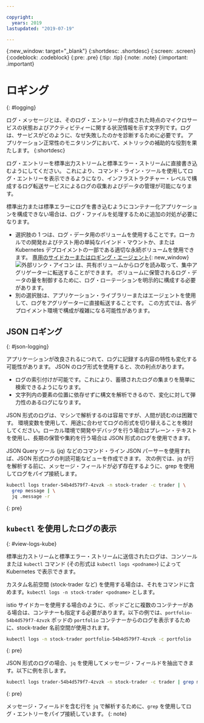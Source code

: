```yaml
---

copyright:
  years: 2019
lastupdated: "2019-07-19"

---
```


{:new_window: target="_blank"}
{:shortdesc: .shortdesc}
{:screen: .screen}
{:codeblock: .codeblock}
{:pre: .pre}
{:tip: .tip}
{:note: .note}
{:important: .important}

# ロギング
{: #logging}

ログ・メッセージとは、そのログ・エントリーが作成された時点のマイクロサービスの状態およびアクティビティーに関する状況情報を示す文字列です。ログは、サービスがどのように、なぜ失敗したのかを診断するために必要です。 アプリケーション正常性のモニタリングにおいて、メトリックの補助的な役割を果たします。
{:shortdesc}

ログ・エントリーを標準出力ストリームと標準エラー・ストリームに直接書き込むようにしてください。 これにより、コマンド・ライン・ツールを使用してログ・エントリーを表示できるようになり、インフラストラクチャー・レベルで構成するログ転送サービスによるログの収集およびデータの管理が可能になります。

標準出力または標準エラーにログを書き込むようにコンテナー化アプリケーションを構成できない場合は、ログ・ファイルを処理するために追加の対処が必要になります。

* 選択肢の 1 つは、ログ・データ用のボリュームを使用することです。ローカルでの開発およびテスト用の単純なバインド・マウントか、または Kubernetes デプロイメントの一部である適切な永続ボリュームを使用できます。 [専用のサイドカーまたはロギング・エージェント](https://kubernetes.io/docs/concepts/cluster-administration/logging/#sidecar-container-with-a-logging-agent){: new_window} ![外部リンク・アイコン](../icons/launch-glyph.svg "外部リンク・アイコン") は、共有ボリュームからログを読み取って、集中アグリゲーターに転送することができます。 ボリュームに保管されるログ・データの量を制御するために、ログ・ローテーションを明示的に構成する必要があります。
* 別の選択肢は、アプリケーション・ライブラリーまたはエージェントを使用して、ログをアグリゲーターに直接転送することです。 この方式では、各デプロイメント環境で構成が複雑になる可能性があります。

## JSON ロギング
{: #json-logging}

アプリケーションが改良されるにつれて、ログに記録する内容の特性も変化する可能性があります。 JSON のログ形式を使用すると、次の利点があります。

* ログの索引付けが可能です。これにより、蓄積されたログの集まりを簡単に検索できるようになります。
* 文字列内の要素の位置に依存せずに構文を解析できるので、変化に対して弾力性のあるログになります。

JSON 形式のログは、マシンで解析するのは容易ですが、人間が読むのは困難です。 環境変数を使用して、用途に合わせてログの形式を切り替えることを検討してください。ローカル環境で開発やデバッグを行う場合はプレーン・テキストを使用し、長期の保管や集約を行う場合は JSON 形式のログを使用できます。

JSON Query ツール (jq) などのコマンド・ライン JSON パーサーを使用すれば、JSON 形式ログの判読可能なビューを作成できます。 次の例では、jq が行を解析する前に、メッセージ・フィールドが必ず存在するように、grep を使用してログをパイプ接続します。

```bash
kubectl logs trader-54b4d579f7-4zvzk -n stock-trader -c trader | \
  grep message | \
  jq .message -r
```
{: pre}

## `kubectl` を使用したログの表示
{: #view-logs-kube}

標準出力ストリームと標準エラー・ストリームに送信されたログは、コンソールまたは `kubectl` コマンド (その形式は `kubectl logs <podname>`) によって Kubernetes で表示できます。

カスタム名前空間 (stock-trader など) を使用する場合は、それをコマンドに含めます。`kubectl logs -n stock-trader <podname>` とします。

istio サイドカーを使用する場合のように、ポッドごとに複数のコンテナーがある場合は、コンテナーも指定する必要があります。以下の例では、`portfolio-54b4d579f7-4zvzk` ポッドの `portfolio` コンテナーからのログを表示するために、stock-trader 名前空間が使用されます。

```bash
kubectl logs -n stock-trader portfolio-54b4d579f7-4zvzk -c portfolio
```
{: pre}

JSON 形式のログの場合、`jq` を使用してメッセージ・フィールドを抽出できます。以下に例を示します。

```bash
kubectl logs trader-54b4d579f7-4zvzk -n stock-trader -c trader | grep message | jq .message -r
```
{: pre}

メッセージ・フィールドを含む行を `jq` で解析するために、`grep` を使用してログ・エントリーをパイプ接続しています。
{: note}
